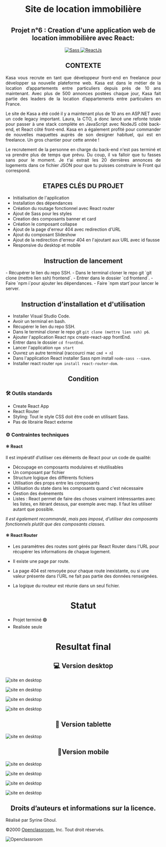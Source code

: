# <h1 align="center"> Site de location immobilière </h1>
# <h2 align="center"> Projet n°6 : Creation d'une application web de location immobilière avec React: </h2>


  <div align="center">
  <a href="https://sass-lang.com/">
      <img src="https://img.shields.io/badge/Sass-CE649A?&style=for-the-badge&logo=sass&logoColor=white" alt="Sass" />
    </a>
     <a href="https://fr.reactjs.org/">
      <img src="https://img.shields.io/badge/React.js-20232A?style=for-the-badge&logo=react&logoColor=61DAFB" alt="ReactJs" />
    </a>
  </div>
 
<h2 align="center">CONTEXTE </h2>
<p align="justify"> Kasa vous recrute en tant que développeur front-end en freelance pour développer sa nouvelle plateforme web. Kasa est dans le métier de la location d’appartements entre particuliers depuis près de 10 ans maintenant. Avec plus de 500 annonces postées chaque jour, Kasa fait partie des leaders de la location d’appartements entre particuliers en France.</p>

<p align="justify">Le site de Kasa a été codé il y a maintenant plus de 10 ans en ASP.NET avec un code legacy important. Laura, la CTO, a donc lancé une refonte totale pour passer à une stack complète en JavaScript avec NodeJS côté back-end, et React côté front-end. Kasa en a également profité pour commander de nouvelles maquettes auprès de son designer habituel, qui est en freelance. Un gros chantier pour cette année !</p>

<p align="justify">Le recrutement de la personne en charge du back-end n'est pas terminé et va prendre plus de temps que prévu. Du coup, il va falloir que tu fasses sans pour le moment. Je t'ai extrait les 20 dernières annonces de logements dans ce fichier JSON pour que tu puisses construire le Front qui correspond.</p>

<h2 align="center"> ETAPES CLÉS DU PROJET</h2>

- Initialisation de l'application 
- Installation des dépendances 
- Création du routage fonctionnel avec React router 
- Ajout de Sass pour les styles 
- Creation des composants banner et card 
- Création le composant collapse 
- Ajout de la page d'erreur 404 avec redirection d'URL 
- Ajout du composant Slideshow  
- Ajout de la redirection d'erreur 404 en l'ajoutant aux URL avec id fausse 
- Responsive du desktop et mobile 

<h2 align="center"> Instruction de lancement </h2>
- Récupérer le lien du repo SSH.
- Dans le terminal cloner le repo git `git clone (mettre lien ssh) frontend`.
- Entrer dans le dossier `cd frontend`.
- Faire `npm i`pour ajouter les dépendances.
- Faire `npm start`pour lancer le server.

<h2 align="center"> Instruction d'installation et d'utilisation </h2>

- Installer Visual Studio Code.
- Avoir un terminal en bash.
- Récupérer le lien du repo SSH.
- Dans le terminal cloner le repo git `git clone (mettre lien ssh) p6`.
- Ajouter l'application React npx create-react-app frontEnd.
- Entrer dans le dossier `cd frontEnd`.
- Lancer l'application `npm start`
- Ouvrez un autre terminal (raccourci mac `cmd + n`)
- Dans l'application React installer Sass npm install `node-sass --save`.
- Installer react router `npm install react-router-dom`.

<h2 align="center"> Condition </h2>

<h3> 🛠 Outils standards </h3>

- Create React App
- React Router
- Styling: Tout le style CSS doit être codé en utilisant Sass.
- Pas de librairie React externe

<h3> ⚙ Contraintes techniques </h3>

<h4> ⚛ React </h4>

Il est impératif d’utiliser ces éléments de React pour un code de qualité: 

- Découpage en composants modulaires et réutilisables
- Un composant par fichier 
- Structure logique des différents fichiers 
- Utilisation des props entre les composants 
- Utilisation du state dans les composants quand c'est nécessaire 
- Gestion des événements 
- Listes : React permet de faire des choses vraiment intéressantes avec
  les listes, en itérant dessus, par exemple avec map. Il faut les utiliser autant que possible.
  
*Il est également recommandé, mais pas imposé, d’utiliser des composants fonctionnels plutôt que des composants classes.* 

<h4> ⚛ React Router </h4>

- Les paramètres des routes sont gérés par React Router dans l'URL pour récupérer les informations de chaque logement.
- Il existe une page par route.
- La page 404 est renvoyée pour chaque route inexistante, ou si une
valeur présente dans l’URL ne fait pas partie des données renseignées.
   
- La logique du routeur est réunie dans un seul fichier.

<h1 align="center"> Statut</h1>

- Projet terminé 🟢 
- Realisée seule

<h1 align="center"> Resultat final </h1>

<h2 align="center"> 💻 Version desktop </h2>

![site en desktop](https://cdn.discordapp.com/attachments/1081227920770596865/1120362175463165983/Capture_decran_2023-06-19_a_16.34.54.png)

![site en desktop](https://cdn.discordapp.com/attachments/1081227920770596865/1120362129837527110/Capture_decran_2023-06-19_a_16.36.05.png)

![site en desktop](https://cdn.discordapp.com/attachments/1081227920770596865/1120362130156306502/Capture_decran_2023-06-19_a_16.36.17.png)

![site en desktop](https://cdn.discordapp.com/attachments/1081227920770596865/1120362129225170984/Capture_decran_2023-06-19_a_16.35.39.png)


<h2 align="center">📲 Version tablette </h2>

![site en desktop](https://cdn.discordapp.com/attachments/1081227920770596865/1120362175844860044/Capture_decran_2023-06-19_a_16.35.09.png)


<h2 align="center"> 📱Version mobile </h2>


![site en desktop](https://cdn.discordapp.com/attachments/1081227920770596865/1120364322091171930/Capture_decran_2023-06-19_a_16.47.22.png)

![site en desktop](https://cdn.discordapp.com/attachments/1081227920770596865/1120364322393170020/Capture_decran_2023-06-19_a_16.47.27.png)

![site en desktop](https://cdn.discordapp.com/attachments/1081227920770596865/1120364321675944056/Capture_decran_2023-06-19_a_16.47.13.png)

![site en desktop](https://cdn.discordapp.com/attachments/1081227920770596865/1120365236348792992/Capture_decran_2023-06-19_a_16.51.16.png)

 <h2 align="center"> Droits d’auteurs et informations sur la licence.</h2>

Réalisé par Syrine Ghoul.

©2000 [Openclassroom](https://openclassrooms.com/fr/), Inc. Tout droit réservés.

![Openclassroom](https://camo.githubusercontent.com/e47c349811ac404b8147bd362c598e61c7d20225df17499c6373b44f6ee08a3d/68747470733a2f2f31746f3170726f67726573732e66722f77702d636f6e74656e742f75706c6f6164732f323031392f30352f6f70656e636c617373726f6f6d732d65313535373736313233363135382e706e67)



